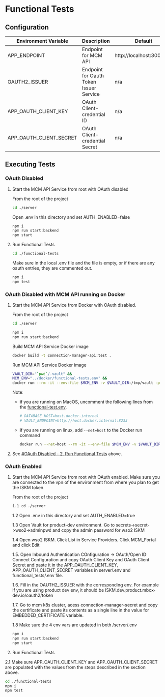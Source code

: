 # Functional Tests

## Configuration

| Environment Variable    | Description                             | Default                   |
| ----------------------- | --------------------------------------- | ------------------------- |
| APP_ENDPOINT            | Endpoint for MCM API                    | http://localhost:3001/api |
| OAUTH2_ISSUER           | Endpoint for Oauth Token Issuer Service | n/a                       |
| APP_OAUTH_CLIENT_KEY    | OAuth Client-credential ID              | n/a                       |
| APP_OAUTH_CLIENT_SECRET | OAuth Client-credential Secret          | n/a                       |

## Executing Tests

### OAuth Disabled

1. Start the MCM API Service from root with OAuth disabled

    From the root of the project

    ```bash
    cd ./server
    ```

    Open .env in this directory and set AUTH_ENABLED=false

    ```bash
    npm i
    npm run start:backend
    npm start
    ```

2. Run Functional Tests

    ```bash
    cd ./functional-tests
    ```

    Make sure in the local .env file and the file is empty, or if there are any oauth entries, they are commented out.

    ```bash
    npm i
    npm test
    ```

### OAuth Disabled with MCM API running on Docker

1. Start the MCM API Service from Docker with OAuth disabled.

    From the root of the project

    ```bash
    cd ./server
    ```

    ```bash
    npm i
    npm run start:backend
    ```

    Build MCM API Service Docker image

    ```bash
    docker build -t connection-manager-api:test .
    ```

    Run MCM API Service Docker image

    ```bash
    VAULT_DIR="`pwd`/.vault" &&
    MCM_ENV="../docker/functional-tests.env" &&
    docker run --rm -it --env-file $MCM_ENV -v $VAULT_DIR:/tmp/vault -p 3001:3001 -p 9229:9229 connection-manager-api:test
    ```

    Note:
    - if you are running on MacOS, uncomment the following lines from the [functional-test.env](../docker/functional-tests.env).

        ```bash
        # DATABASE_HOST=host.docker.internal
        # VAULT_ENDPOINT=http://host.docker.internal:8233
        ```

    - if you are running on linux, add `--net=host` to the Docker run command
  
        ```bash
        docker run --net=host --rm -it --env-file $MCM_ENV -v $VAULT_DIR:/tmp/vault -p 3001:3001 -p 9229:9229 connection-manager-api:test
        ```

2. See [#OAuth Disabled - 2. Run Functional Tests](#oauth-disabled) above.

### OAuth Enabled

1. Start the MCM API Service from root with OAuth enabled. Make sure you are connected to the vpn of the environment from where you plan to get the ISKM token.

    From the root of the project

    ```bash
    1.1 cd ./server
    ```

    1.2 Open .env in this directory and set AUTH_ENABLED=true

    1.3 Open Vault for product-dev environment. Go to secrets->secret->wso2->adminpwd and copy the admin password for wso2 ISKM

    1.4 Open wso2 ISKM. Click List in Service Providers. Click MCM_Portal and click Edit

    1.5. Open Inbound Authentication COnfiguration -> OAuth/Open ID Connect Configuration and copy OAuth Client Key and OAuth Client Secret and paste it in the APP_OAUTH_CLIENT_KEY, APP_OAUTH_CLIENT_SECRET variables in server/.env and functional_tests/.env file.

    1.6. Fill in the OAUTH2_ISSUER with the corresponding env. For example if you are using product dev env, it should be ISKM.dev.product.mbox-dev.io/oauth2/token

    1.7. Go to mcm k8s cluster, acess connection-manager-secret and copy the certificate and paste its contents as a single line in the value for EMBEDDED_CERTIFICATE variable.

    1.8 Make sure the 4 env vars are updated in both /server/.env

    ```bash
    npm i
    npm run start:backend
    npm start
    ```

2. Run Functional Tests

  2.1 Make sure APP_OAUTH_CLIENT_KEY and APP_OAUTH_CLIENT_SECRET are populated with the values from the steps described in the section above.
  
  ```bash
  cd ./functional-tests
  npm i
  npm test
  ```
